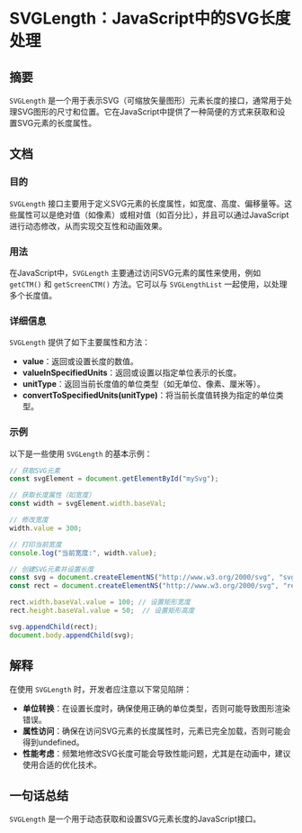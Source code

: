 <!--
Meta Description: # SVGLength：JavaScript中的SVG长度处理 ## 摘要 `SVGLength` 是一个用于表示SVG（可缩放矢量图形）元素长度的接口，通常用于处理SVG图形的尺寸和位置。它在JavaScript中提供了一种简便的方式来获取和设置SVG元素的长度属性。 ## 文档 ### 目的 `...
Meta Keywords: svglength, svg, value, width, rect
-->

# SVGLength：JavaScript中的SVG长度处理

## 摘要
`SVGLength` 是一个用于表示SVG（可缩放矢量图形）元素长度的接口，通常用于处理SVG图形的尺寸和位置。它在JavaScript中提供了一种简便的方式来获取和设置SVG元素的长度属性。

## 文档
### 目的
`SVGLength` 接口主要用于定义SVG元素的长度属性，如宽度、高度、偏移量等。这些属性可以是绝对值（如像素）或相对值（如百分比），并且可以通过JavaScript进行动态修改，从而实现交互性和动画效果。

### 用法
在JavaScript中，`SVGLength` 主要通过访问SVG元素的属性来使用，例如 `getCTM()` 和 `getScreenCTM()` 方法。它可以与 `SVGLengthList` 一起使用，以处理多个长度值。

### 详细信息
`SVGLength` 提供了如下主要属性和方法：

- **value**：返回或设置长度的数值。
- **valueInSpecifiedUnits**：返回或设置以指定单位表示的长度。
- **unitType**：返回当前长度值的单位类型（如无单位、像素、厘米等）。
- **convertToSpecifiedUnits(unitType)**：将当前长度值转换为指定的单位类型。

### 示例
以下是一些使用 `SVGLength` 的基本示例：

```javascript
// 获取SVG元素
const svgElement = document.getElementById("mySvg");

// 获取长度属性（如宽度）
const width = svgElement.width.baseVal;

// 修改宽度
width.value = 300;

// 打印当前宽度
console.log("当前宽度:", width.value);
```

```javascript
// 创建SVG元素并设置长度
const svg = document.createElementNS("http://www.w3.org/2000/svg", "svg");
const rect = document.createElementNS("http://www.w3.org/2000/svg", "rect");

rect.width.baseVal.value = 100; // 设置矩形宽度
rect.height.baseVal.value = 50;  // 设置矩形高度

svg.appendChild(rect);
document.body.appendChild(svg);
```

## 解释
在使用 `SVGLength` 时，开发者应注意以下常见陷阱：

- **单位转换**：在设置长度时，确保使用正确的单位类型，否则可能导致图形渲染错误。
- **属性访问**：确保在访问SVG元素的长度属性时，元素已完全加载，否则可能会得到undefined。
- **性能考虑**：频繁地修改SVG长度可能会导致性能问题，尤其是在动画中，建议使用合适的优化技术。

## 一句话总结
`SVGLength` 是一个用于动态获取和设置SVG元素长度的JavaScript接口。